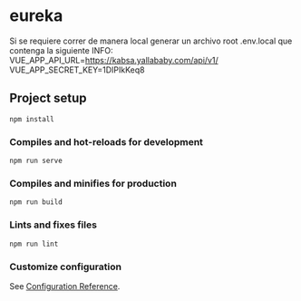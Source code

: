 # eureka

Si se requiere correr de manera local generar un archivo root .env.local que contenga la siguiente INFO:
VUE_APP_API_URL=https://kabsa.yallababy.com/api/v1/
VUE_APP_SECRET_KEY=1DIPIkKeq8

## Project setup
```
npm install
```

### Compiles and hot-reloads for development
```
npm run serve
```

### Compiles and minifies for production
```
npm run build
```

### Lints and fixes files
```
npm run lint
```

### Customize configuration
See [Configuration Reference](https://cli.vuejs.org/config/).
